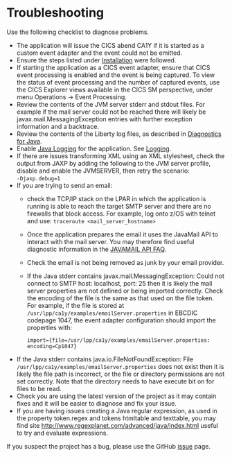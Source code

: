 # Troubleshooting

Use the following checklist to diagnose problems.

* The application will issue the CICS abend CA1Y if it is started as a custom event adapter and the event could not be emitted.
* Ensure the steps listed under [Installation](../README.md#installation) were followed.
* If starting the application as a CICS event adapter, ensure that CICS event processing is enabled and the event is being captured. To view the status of event processing and the number of captured events, use the CICS Explorer views available in the CICS SM perspective, under menu Operations → Event Processing.
* Review the contents of the JVM server stderr and stdout files. For example if the mail server could not be reached there will likely be javax.mail.MessagingException entries with further exception information and a backtrace.
* Review the contents of the Liberty log files, as described in [Diagnostics for Java](https://www.ibm.com/support/knowledgecenter/SSGMCP_5.6.0/troubleshooting/java/dfhpjei.html).
* Enable [Java Logging](http://docs.oracle.com/javase/7/docs/technotes/guides/logging/overview.html) for the application. See [Logging](../README.md#logging).
* If there are issues transforming XML using an XML stylesheet, check the output from JAXP by adding the following to the JVM server profile, disable and enable the JVMSERVER, then retry the scenario: `‑Djaxp.debug=1`
* If you are trying to send an email:
  * check the TCP/IP stack on the LPAR in which the application is running is able to reach the target SMTP server and there are no firewalls that block access.  For example, log onto z/OS with telnet and use: `traceroute <mail_server_hostname>`
  * Once the application prepares the email it uses the JavaMail API to interact with the mail server. You may therefore find useful diagnostic information in the [JAVAMAIL API FAQ](http://www.oracle.com/technetwork/java/faq-135477.html).
  * Check the email is not being removed as junk by your email provider.
  * If the Java stderr contains javax.mail.MessagingException: Could not connect to SMTP host: localhost, port: 25 then it is likely the mail server properties are not defined or being imported correctly. Check the encoding of the file is the same as that used on the file token. <br> For example, if the file is stored at `/usr/lpp/ca1y/examples/emailServer.properties` in EBCDIC codepage 1047, the event adapter configuration should import the properties with:

    `import={file=/usr/lpp/ca1y/examples/emailServer.properties: encoding=Cp1047}`
* If the Java stderr contains java.io.FileNotFoundException: File `/usr/lpp/ca1y/examples/emailServer.properties` does not exist then it is likely the file path is incorrect, or the file or directory permissions are not set correctly. Note that the directory needs to have execute bit on for files to be read.
* Check you are using the latest version of the project as it may contain fixes and it will be easier to diagnose and fix your issue.
* If you are having issues creating a Java regular expression, as used in the property token.regex and tokens htmltable and texttable, you may find site http://www.regexplanet.com/advanced/java/index.html useful to try and evaluate expressions.

If you suspect the project has a bug, please use the GitHub [issue](https://github.com/cicsdev/cics-event-consumer/issues) page.
